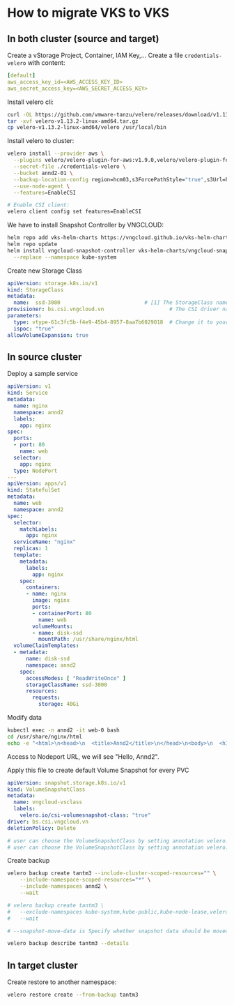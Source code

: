 # How to migrate VKS to VKS

## In both cluster (source and target)

Create a vStorage Project, Container, IAM Key,...
Create a file `credentials-velero` with content:

```yaml
[default]
aws_access_key_id=<AWS_ACCESS_KEY_ID>
aws_secret_access_key=<AWS_SECRET_ACCESS_KEY>
```

Install velero cli:

```bash
curl -OL https://github.com/vmware-tanzu/velero/releases/download/v1.13.2/velero-v1.13.2-linux-amd64.tar.gz
tar -xvf velero-v1.13.2-linux-amd64.tar.gz
cp velero-v1.13.2-linux-amd64/velero /usr/local/bin
```

Install velero to cluster:

```bash
velero install --provider aws \
  --plugins velero/velero-plugin-for-aws:v1.9.0,velero/velero-plugin-for-csi:v0.7.0 \
  --secret-file ./credentials-velero \
  --bucket annd2-01 \
  --backup-location-config region=hcm03,s3ForcePathStyle="true",s3Url=https://hcm03.vstorage.vngcloud.vn \
  --use-node-agent \
  --features=EnableCSI

# Enable CSI client:
velero client config set features=EnableCSI
```

We have to install Snapshot Controller by VNGCLOUD:

```bash
helm repo add vks-helm-charts https://vngcloud.github.io/vks-helm-charts
helm repo update
helm install vngcloud-snapshot-controller vks-helm-charts/vngcloud-snapshot-controller \
  --replace --namespace kube-system
```

Create new Storage Class

```yaml
apiVersion: storage.k8s.io/v1
kind: StorageClass
metadata:
  name:  ssd-3000                           # [1] The StorageClass name, CAN be changed
provisioner: bs.csi.vngcloud.vn                     # The CSI driver name, MUST set this value
parameters:
  type: vtype-61c3fc5b-f4e9-45b4-8957-8aa7b6029018  # Change it to your volume type UUID from portal
  ispoc: "true"
allowVolumeExpansion: true
```

## In source cluster

Deploy a sample service

```yaml
apiVersion: v1
kind: Service
metadata:
  name: nginx
  namespace: annd2
  labels:
    app: nginx
spec:
  ports:
  - port: 80
    name: web
  selector:
    app: nginx
  type: NodePort
---
apiVersion: apps/v1
kind: StatefulSet
metadata:
  name: web
  namespace: annd2
spec:
  selector:
    matchLabels:
      app: nginx
  serviceName: "nginx"
  replicas: 1
  template:
    metadata:
      labels:
        app: nginx
    spec:
      containers:
      - name: nginx
        image: nginx
        ports:
        - containerPort: 80
          name: web
        volumeMounts:
        - name: disk-ssd
          mountPath: /usr/share/nginx/html
  volumeClaimTemplates:
  - metadata:
      name: disk-ssd
      namespace: annd2
    spec:
      accessModes: [ "ReadWriteOnce" ]
      storageClassName: ssd-3000
      resources:
        requests:
          storage: 40Gi
```

Modify data

```bash
kubectl exec -n annd2 -it web-0 bash
cd /usr/share/nginx/html
echo -e "<html>\n<head>\n  <title>Annd2</title>\n</head>\n<body>\n  <h1>Hello, Tantm3</h1>\n</body>\n</html>" > index.html
```

Access to Nodeport URL, we will see "Hello, Annd2".

Apply this file to create default Volume Snapshot for every PVC

```yaml
apiVersion: snapshot.storage.k8s.io/v1
kind: VolumeSnapshotClass
metadata:
  name: vngcloud-vsclass
  labels:
    velero.io/csi-volumesnapshot-class: "true"
driver: bs.csi.vngcloud.vn
deletionPolicy: Delete

# user can choose the VolumeSnapshotClass by setting annotation velero.io/csi-volumesnapshot-class_disk.csi.cloud.com: "test-snapclass" on backup resource.
# user can choose the VolumeSnapshotClass by setting annotation velero.io/csi-volumesnapshot-class: "test-snapclass" on PersistentVolumeClaim resource.
```

Create backup

```bash
velero backup create tantm3 --include-cluster-scoped-resources="" \
    --include-namespace-scoped-resources="*" \
    --include-namespaces annd2 \
    --wait

# velero backup create tantm3 \
#   --exclude-namespaces kube-system,kube-public,kube-node-lease,velero,default \
#   --wait

# --snapshot-move-data is Specify whether snapshot data should be moved

velero backup describe tantm3 --details
```

## In target cluster

Create restore to another namespace:

```bash
velero restore create --from-backup tantm3
```
